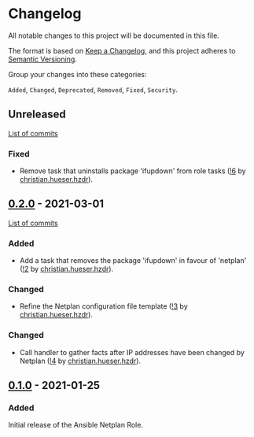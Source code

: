 <!--
SPDX-FileCopyrightText: 2021 Helmholtz Centre for Environmental Research (UFZ)
SPDX-FileCopyrightText: 2021 Helmholtz-Zentrum Dresden-Rossendorf (HZDR)

SPDX-License-Identifier: Apache-2.0
-->

# Changelog

All notable changes to this project will be documented in this file.

The format is based on [Keep a Changelog](https://keepachangelog.com/en/1.0.0/),
and this project adheres to [Semantic Versioning](https://semver.org/spec/v2.0.0.html).

Group your changes into these categories:

`Added`, `Changed`, `Deprecated`, `Removed`, `Fixed`, `Security`.

## Unreleased

[List of commits](https://gitlab.com/hifis/ansible/netplan-role/-/compare/v0.2.0...main)

### Fixed

- Remove task that uninstalls package 'ifupdown' from role tasks
  ([!6](https://gitlab.com/hifis/ansible/netplan-role/-/merge_requests/6)
  by [christian.hueser.hzdr](https://gitlab.com/christian.hueser.hzdr)).

## [0.2.0](https://gitlab.com/hifis/ansible/netplan-role/-/releases/v0.2.0) - 2021-03-01

[List of commits](https://gitlab.com/hifis/ansible/netplan-role/-/compare/v0.1.0...v0.2.0)

### Added

- Add a task that removes the package 'ifupdown' in favour of 'netplan'
  ([!2](https://gitlab.com/hifis/ansible/netplan-role/-/merge_requests/2)
  by [christian.hueser.hzdr](https://gitlab.com/christian.hueser.hzdr)).

### Changed

- Refine the Netplan configuration file template
  ([!3](https://gitlab.com/hifis/ansible/netplan-role/-/merge_requests/3)
  by [christian.hueser.hzdr](https://gitlab.com/christian.hueser.hzdr)).

### Changed

- Call handler to gather facts after IP addresses have been changed by Netplan
  ([!4](https://gitlab.com/hifis/ansible/netplan-role/-/merge_requests/4)
  by [christian.hueser.hzdr](https://gitlab.com/christian.hueser.hzdr)).

## [0.1.0](https://gitlab.com/hifis/ansible/netplan-role/-/releases/v0.1.0) - 2021-01-25

### Added

Initial release of the Ansible Netplan Role.
